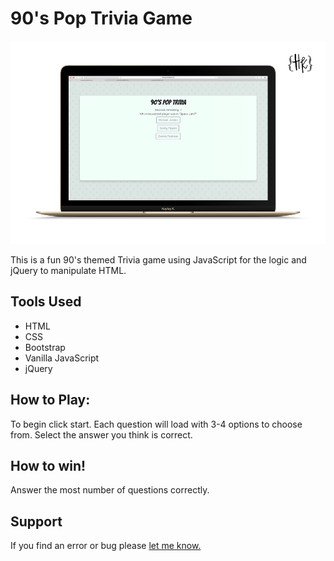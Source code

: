 # 90's Pop Trivia Game

![Game Preview](/assets/images/90sPopPreview.png)

This is a fun 90's themed Trivia game using JavaScript for the logic and jQuery to manipulate HTML.

## Tools Used

- HTML
- CSS
- Bootstrap
- Vanilla JavaScript
- jQuery

## How to Play:

To begin click start. Each question will load with 3-4 options to choose from. Select the answer you think is correct.

## How to win!

Answer the most number of questions correctly.

## Support

If you find an error or bug please [let me know.](https://github.com/CopperCo/AdvancedTrivia/issues)
